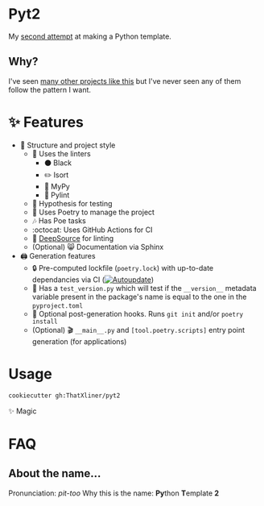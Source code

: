 # Pyt2

My [second attempt](https://github.com/ThatXliner/Pytemplate) at making a Python template.

## Why?

I've seen [many other projects like this](https://github.com/search?q=python+cookiecutter) but I've never seen any of them follow the pattern I want.

# :sparkles: Features

 - :open_file_folder: Structure and project style
     - :art: Uses the linters
       - :black_circle: Black
       - :pencil2: Isort
       - :snake: MyPy
       - :memo: Pylint
     - &#x1F9EA; Hypothesis for testing
     - :musical_note: Uses Poetry to manage the project
     - :notes: Has Poe tasks
     - :octocat: Uses GitHub Actions for CI
     - :eyes: [DeepSource](https://deepsource.io) for linting
     - (Optional) :smile_cat: Documentation via Sphinx
 - :printer: Generation features
     - :lock: Pre-computed lockfile (`poetry.lock`) with up-to-date dependancies via CI ([![Autoupdate](https://github.com/ThatXliner/pyt2/actions/workflows/autoupdate.yml/badge.svg)](https://github.com/ThatXliner/pyt2/actions/workflows/autoupdate.yml))
     - :bookmark: Has a `test_version.py` which will test if the `__version__` metadata variable present in the package's name is equal to the one in the `pyproject.toml`
     - :robot: Optional post-generation hooks. Runs `git init` and/or `poetry install`
     - (Optional) :clapper: `__main__.py` and `[tool.poetry.scripts]` entry point generation (for applications)

# Usage

```bash
cookiecutter gh:ThatXliner/pyt2
```
:sparkles: Magic

# FAQ

## About the name...

Pronunciation: *pit-too*
Why this is the name: **Py**thon **T**emplate **2**
